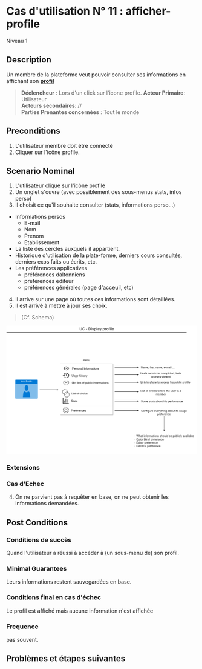 
# Cas d'utilisation N° 11 :  afficher-profile

Niveau 1

##	Description

Un membre de la plateforme veut pouvoir consulter ses informations en affichant son **[profil](https://github.com/PremierLangage/plconception/blob/master/conception/concept/profile.md)**

> **Déclencheur** : Lors d'un click sur l'icone profile.
> **Acteur Primaire**: Utilisateur   
> **Acteurs secondaires**: //   
> **Parties Prenantes concernées** : Tout le monde
 
 
## Preconditions

1. L'utilisateur membre doit être connecté
2. Cliquer sur l'icône profile.


## Scenario Nominal


1.	L'utilisateur clique sur l'icône profile
2.	Un onglet s'ouvre (avec possiblement des sous-menus stats, infos perso)
3.	Il choisit ce qu'il souhaite consulter (stats, informations perso...)  
   * Informations persos
       * E-mail
       * Nom
       * Prenom
       * Etablissement
   * La liste des cercles auxquels il appartient.
   * Historique d'utilisation de la plate-forme, derniers cours consultés, derniers exos faits ou écrits, etc.
   * Les préférences applicatives 
       * préférences daltonniens 
       * préférences editeur 
       * préférences générales (page d'acceuil, etc)
4.	Il arrive sur une page où toutes ces informations sont détaillées. 
5. Il est arrivé à mettre à jour ses choix.
> (Cf. Schema)

![Schema](https://raw.githubusercontent.com/PremierLangage/platon-conception/master/UC/Utilisateur/Images/uc-display-profile.png)


###	Extensions

### Cas d'Echec 

4. On ne parvient pas à requêter en base, on ne peut obtenir les informations demandées.


## Post Conditions
### Conditions de succès 
Quand l'utilisateur a réussi à accéder à (un sous-menu de) son profil.

### Minimal Guarantees
Leurs informations restent sauvegardées en base.

### Conditions final en cas d'échec
Le profil est affiché mais aucune information n'est affichée

### Frequence
pas souvent.  


##	Problèmes et étapes suivantes  


